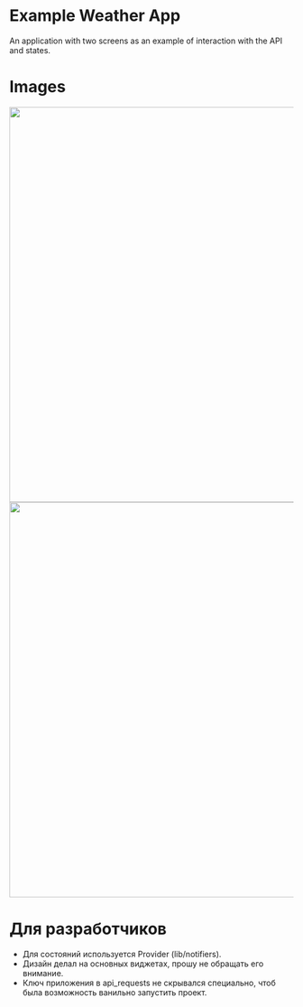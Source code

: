 # Example Weather App
 An application with two screens as an example of interaction with the API and states.

# Images
<div>
 <img style="height:700px;" src="https://user-images.githubusercontent.com/66907532/162628767-4929a611-523e-4cf8-a644-21801b4937e8.png" />
 <img style="height:700px;" src="https://user-images.githubusercontent.com/66907532/162628771-4c4cc588-fe61-40a1-8d2f-8a9a8ab52270.png" />
</div>

# Для разработчиков

- Для состояний используется Provider (lib/notifiers).
- Дизайн делал на основных виджетах, прошу не обращать его внимание.
- Ключ приложения в api_requests не скрывался специально, чтоб была возможность ванильно запустить проект.
